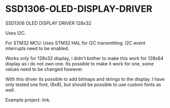 # SSD1306-OLED-DISPLAY-DRIVER
SSD1306 OLED DISPLAY DRIVER 128x32

Uses I2C.

For STM32 MCU.
Uses STM32 HAL for I2C transmitting.
I2C event interrupts need to be enabled.

Works only for 128x32 display, i didn't bother to make this work for 128x64 display as i do not own one.
Its possible to make it work for one, some values need to be changed however.

With this driver its possible to add bitmaps and strings to the display.
I have only tested one font, (6x8), but should be possible to use custom fonts as well.

Example project: link.
